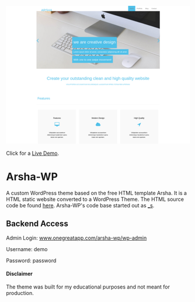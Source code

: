 ![Screenshot](screenshot.png)

Click for a [Live Demo](http://www.onegreatapp.com/arsha-wp/).

# Arsha-WP
A custom WordPress theme based on the free HTML template Arsha. It is a HTML static website converted to a WordPress Theme. The HTML source code be found [here](https://www.free-css.com/free-css-templates/page216/arsha). Arsha-WP's code base started out as [_s](http://underscores.me/).

## Backend Access
Admin Login: www.onegreatapp.com/arsha-wp/wp-admin

Username: demo

Password: password

#### Disclaimer
The theme was built for my educational purposes and not meant for production.
